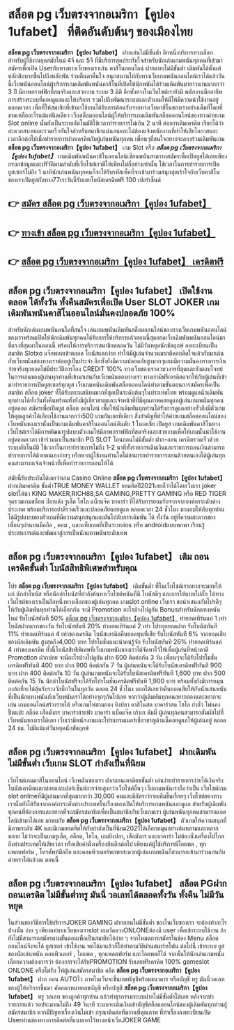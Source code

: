 # สล็อต pg เว็บตรงจากอเมริกา【คูปอง 1ufabet】  ที่ติดอันดับต้นๆ ของเมืองไทย

**สล็อต pg เว็บตรงจากอเมริกา【คูปอง 1ufabet】** ฝากเล่นไม่มีขั้นต่ำ  อีกหนึ่งบริการทางเลือกสำหรับผู้ใช้งานยุคสมัยใหม่ 4จี และ 5จี ที่มีบริการสุดประทับใจสำหรับนักเล่นเกมพนันทุกคนที่เข้ามาสมัครเพื่อเปิด Userกับทางทางเว็บของเราเล่น คาสิโนออนไลน์ ฝากแบบไม่มีขั้นต่ำ เดิมพันได้ตั้งแต่ หลักสิบบาทขึ้นไปถึงหลักพัน ร่วมตื่นตาตื่นใจ สนุกสนานไปกับทางเว็บเกมพนันออนไลน์เราได้แล้ววันนี้เว็บพนันออนไลน์ผู้บริการเกมเดิมพันพนันคาสิโนที่เปิดให้นักพนันได้ร่วมเดิมพันมายาวนานมากกว่า 3 ปี มีภาพกราฟฟิกที่สมจริงและสวยงาม ระบบ 3 มิติ
อีกทั้งทางในเว็บไซต์เรายังมี พนักงานมืออาชีพการสร้างระบบที่คอยดูแลและให้บริการ  รวมไปถึงพัฒนาระบบและตัวเกมให้มีให้มีความน่าใช้งานอยู่ตลอดเวลา เพื่อที่ให้สมาชิกที่เข้ามาใช้งานได้รับการต้อนรับจากทางเว็บคาสิโนของเราอย่างเต็มที่โดยที่ขาดเหลืออะไรแม้แต่นิดเดียว เว็บสล็อตออนไลน์ผู้ให้บริการเกมเดิมพันสล็อตออนไลน์ของทางค่ายเกม Slot online นั้นยังเป็นระบบอัตโนมัติใช้เวลาทำรายการไม่เกิน 2 นาที ต่อการเติมเครดิต เรียกได้ว่าสะดวกสบายและรวดเร็วทันใจสำหรับสมาชิกแน่นอนและไม่ต้องแจ้งพนักงานที่ทำให้เสียโอกาสและเวลาอีกต่อไปเมื่อทำรายการฝากเครดิตกับผู้เล่นพนันทุกคน
เพื่อนๆที่สนใจอยากจะลองร่วมเดิมพันเกม **สล็อต pg เว็บตรงจากอเมริกา【คูปอง 1ufabet】** เกม Slot  หรือ ***สล็อต pg เว็บตรงจากอเมริกา【คูปอง 1ufabet】*** เกมเดิมพันพนันคาสิโนออนไลน์เซียนพนันสามารถสมัครเพื่อเปิดยูสได้เลยเพียงกรอกข้อมูลและปรัวัติตามลำดับที่เว็บไซต์เรามีให้เพียงไม่กี่อย่างเท่านั้น ใช้เวลาในการทำรายการเปิดยูสเซอร์ไม่ถึง 1 นาทีนักเล่นพนันทุกคนก็จะได้รับรหัสเพื่อที่จะเข้ามาร่วมสนุกสุดเร้าใจกับเว็บคาสิโนของเราเปิดยูสกับทาง77เราวันนี้รับเลยโบนัสเครดิตฟรี 100 เปอร์เซ็นต์

## 👉 [สมัคร สล็อต pg เว็บตรงจากอเมริกา【คูปอง 1ufabet】](https://archa888.com/)
## 👉 [ทางเข้า สล็อต pg เว็บตรงจากอเมริกา【คูปอง 1ufabet】](https://archa888.com/)
## 👉 [สล็อต pg เว็บตรงจากอเมริกา【คูปอง 1ufabet】 เครดิตฟรี](https://archa888.com/)

## สล็อต pg เว็บตรงจากอเมริกา【คูปอง 1ufabet】 เปิดใช้งานตลอด ได้ทั้งวัน ทั้งคืนสมัครเพื่อเปิด User SLOT JOKER เกมเดิมพันพนันคาสิโนออนไลน์มั่นคงปลอดภัย 100%

สำหรับนักเล่นเกมพนันคนใดที่สนใจ เล่นเกมพนันเดิมพันสล็อตออนไลน์ของทางเว็บเกมพนันออนไลน์ของเราพร้อมเปิดให้นักเดิมพันทุกคนได้รับการให้บริการแล้วตอนนี้สุดยอดเว็บเดิมพันพนันออนไลน์มาที่แรงที่สุดมาในตอนนี้ พร้อมให้การบริการสมาชิกตลอดวัน ไม่มีวันหยุดนักขัตฤกษ์ ลงทะเบียนเป็นสมาชิก Slotxo แจ๊กพอตเข้าตลอด โบนัสแตกง่าย ทำให้มีผู้เล่นจำนวนมากติดอกติดใจแล้วกับมาเล่นกับเว็บพนันของทางเราต่ออยู่เป็นประจำ อีกทั้งยังมีความปลอดภัยสูงมากๆแถมมีความมั่นคงทางการเงินจ่ายจริงทุกยอดไม่มีประวัติการโกง CREDIT 100% ทางเว็บของเราควบวงจรที่สุดและยังตอบโจทย์ในการเล่นของผู้เล่นทุกท่านที่เข้ามาเล่นกับเว็บพนันของทางเรา
ทางเรามีฟรีเครดิตแจกให้กับผู้เล่นที่เข้ามาทำรายการเปิดยูสเซอร์ทุกยูส เว็บเกมพนันเดิมพันสล็อตออนไลน์ทำตามขั้นตอนการสมัครเพื่อเป็นสมาชิก สล็อต joker ที่ได้รับกระแสนิยมมากที่สุดเป็นระดับต้นๆในประเทศไทย พร้อมดูแลนักเดิมพันทุกท่านได้ทั้งวันทั้งคืนพร้อมทั้งยังมีผู้เชี่ยวชาญและเจ้าหน้าที่ที่มีคุณภาพคอยดูแลผู้เล่นเกมพนันทุกคนอยู่ตลอด สมัครเพื่อเปิดยูส สล็อต ออนไลน์ เพื่อให้นักเดิมพันทุกท่านได้รับการดูแลอย่างทั่วถึงมีตัวเกมให้คุณลูกค้าได้เลือกใช้งานมากกว่า500 เกมกันเลยทีเดียว
สิ่งสำคัญที่ทำให้ค่ายเกมสล็อตออนไลน์ของเว็บพนันของเรานั้นเป็นเกมเดิมพันคาสิโนออนไลน์อันดับ 1 ในเอเชีย เปิดยูส  เกมเดิมพันคาสิโนทางเว็บไซต์เราได้มีการพัฒนารูปแบบตัวเกมให้มีภาพกราฟฟิกที่สมจริงและสวยงามเพื่อให้เกมนั้นน่าใช้งานอยู่ตลอดเวลา เข้าร่วมมาเป็นสมาชิก  PG SLOT โอนถอนไม่มีขั้นต่ำ ฝาก-ถอน เครดิตรวดเร็วด้วยระบบอัตโนมัติ ใช้เวลาในการทำรายการไม่ถึง 1-2 นาทีทั้งรายการเติมเงินและรายการถอนเงินสามารถทำรายการได้ด้วยตนเองง่ายๆ หรือหากผู้ใช้งานท่านใดไม่สามารถทำรายการถอนด้วยตนเองได้ผู้เล่นทุกคนสามารถแจ้งเจ้าหน้าที่เพื่อทำรายการถอนให้ได้

สมัยนี้รับประกันได้เลยว่าเกม  Casino Online **สล็อต pg เว็บตรงจากอเมริกา【คูปอง 1ufabet】** ฝากเติมเครดิต ขั้นต่ำTRUE MONEY WALLET ยอดฮิตปี2021เลยก็ว่าได้โดยเว็บเรา joker slotได้นำ  KING MAKER,RICH88,SA GAMING,PRETTY GAMING หรือ RED TIGER จุดรวมเกมสล็อต ป๊อกเด้ง รูเล็ต ไฮโล แบ็กแจ๊ค บาคาร่า ที่ได้รับการยอมรับจากจากองค์กรระดับต่างประเทศ พร้อมบริการอย่าดีรวดเร็วและปลอดภัยคอยดูแล ตลอดเวลา 24 ชั่วโมง มามอบให้กับทุกท่าน ได้มีรูปแบบของตัวเกมที่มีความสนุกสนุกและมันไปกับการเดิมพัน ได้ ทั้งวัน อยู่ที่ความสะดวกของเพื่อนๆผ่านบนมือถือ , คอม , และแท็บเลตที่เป็นระบบios หรือ androidแบบพกพา เรียนรู้ประสบการณ์และพัฒนาสู่การเป็นนักแทงพนันระดับเทพ

## สล็อต pg เว็บตรงจากอเมริกา【คูปอง 1ufabet】 เติม ถอนเครดิตขั้นต่ำ โบนัสสิทธิพิเศษสำหรับคุณ

โปร **สล็อต pg เว็บตรงจากอเมริกา【คูปอง 1ufabet】** เติมขั้นต่ำ ที่ในเว็บไซต์เราอยากจะมอบให้แก่  นักล่าโบนัส หรือนักล่าโบนัสที่กำลังค้นหาเว็บไซต์พนันที่มี โบนัสดีๆ และการให้แบบไม่กั๊ก ให้ทางเว็บไซต์ของเราเป็นอีกหนึ่งทางเลือกของผู้เล่นทุกคน เกมslot online เว็บเรา ขอนำเสนอกับโปรดีๆ ให้กับผู้เดิมพันทุกท่านได้เลือกกัน จะมี Promotion อะไรบ้างไปดูกัน
Bonusสำหรับนักแทงพนันใหม่ รับโบนัสทันที 50% [สล็อต pg เว็บตรงจากอเมริกา【คูปอง 1ufabet】](https://archa888.com/) ทำยอดเทิร์นแค่ 1 เท่า
โบนัสฝากแรกของวัน รับโบนัสทันที 20% ทำยอดเทิร์นแค่ 2 เท่า
โปรทุกยอดฝาก รับโบนัสทันที 11% ทำยอดเทิร์นแค่ 4 เท่าของเครดิต
โบนัสเครดิตคืนยอดทุนที่เสีย รับโบนัสทันที 6% จากยอดเสียของนักเดิมพัน สูงสุดถึง4,000 บาท
โปรโมชั่นแนะนำคนรู้จัก รับโบนัสทันที 26% ทำยอดเทิร์นแค่ 4 เท่าของเครดิต
ทั้งนี้โบนัสสิทธิพิเศษที่เว็บเกมพนันของเราได้จัดหาไว้ให้เพื่อผู้เล่นที่หน้าตาดี  Promotion ฝากบ่อย จะมีอะไรบ้างไปดูกัน
ฝาก 600 ติดต่อกัน 3 วัน เพื่อนๆจะได้รับโปรโมชั่นเครดิตฟรีทันที 400 บาท
ฝาก 900 ติดต่อกัน 7 วัน ผู้เล่นพนันจะได้รับโบนัสเครดิตฟรีทันที 900 บาท
ฝาก 400 ติดต่อกัน 10 วัน ผู้เล่นเกมพนันจะได้รับโบนัสเครดิตฟรีทันที 1,600 บาท
ฝาก 500 ติดต่อกัน 15 วัน นักล่าโบนัสฟรีจะได้รับโปรโมชั่นเครดิตฟรีทันที 1,900 บาท
พร้อมทั้งยังมีการหมุนกงล้อที่จะได้ลุ้นรับรางวัลบิ๊กวินในทุกวัน ตลอด 24 ชั่วโมง บอกได้เลยว่าคืนยอดเสียให้กับนักเล่นพนันที่เป็นนักแทงพนันกับเว็บพนันเราได้อย่างจุกๆกันไปเลย หากว่าผู้เดิมพันทุกคนอยากลองและอยากจะเล่น เกมออนไลน์สร้างรายได้ หรือเกมไพ่สามกอง  ยิงปลา คาสิโนสด บาคาร่าสด ไฮโล กำถั่ว ไพ่แคง ปั่นแปะ สล็อต เสือมังกร บาคาร่าสายฟ้า บาคาร่า แบ็คแจ๊ค เก้าเก ดัมมี่ ผู้เล่นทุกคนสามารถสัมผัสไปที่เว็บพนันของเราได้เลย เว็บเรามีพนักงานและโปรแกรมเมอร์เชี่ยวชาญด้านนี้คอยดูแลให้ผู้เล่นอยู่ ตลอด 24 ชม. ไม่มีแม้แต่วันหยุดนักขัตฤกษ์

## สล็อต pg เว็บตรงจากอเมริกา【คูปอง 1ufabet】 ฝากเดิมพันไม่มีขั้นต่ำ  เว็บเกม SLOT กำลังเป็นที่นิยม

เว็บไซต์เกมคาสิโนออนไลน์ เว็บพนันของเรา ฝากถอนเครดิตขขั้นต่ำ เล่นง่ายทำรายการง่ายได้เงินจริง โบนัสเครดิตแตกบ่อยและเปอร์เซ็นต์การจ่ายสูงกว่าเว็บไซต์อื่นๆ เว็บเกมพนันเราถือว่าเป็น เว็บไซต์เกม slot onlineที่มีผู้เล่นมากที่สุดมากกว่า 30,000 คนและมีอัตราว่าจะเพิ่มขึ้นเรื่อยๆ เว็บไซต์ของทางเรานั้นยังได้รับจากองค์กรระดับต่างประเทศในเรื่องของเปิดให้บริการเกมพนันและดูแล สำหรับผู้เดิมพันทุกคนที่ต้องการและอยากที่จะสมัครสมาชิกเพื่อเป็นสมาชิกกับเว็บเกมเรา ผู้เล่นพนันทุกคนสามารถแอดไลน์เข้ามาได้เลย
	มาพบกับ **สล็อต pg เว็บตรงจากอเมริกา【คูปอง 1ufabet】** ตัวเกมให้ความสนุกที่มีภาพระดับ 4K และมีเกมยอดฮิตให้กับกำลังเป็นที่นิยม2021ได้เลือกหมุนอย่างล้นหลามและหลากหลาย  ไม่ว่าจะเป็นเกมรูเล็ต, สล็อต, ไฮโล, เกมยิงปลา, เสือมังกร และบาคาร่า ไม่ต้องนั่งเครื่องไปไกลถึงต่างประเทศให้เสียเวลา หรือเสียค่านั่งเครื่องบินอีกต่อไป เพียงแค่ผู้ใช้บริการมีไอแพด , ทุกแพลตฟอร์ม , โทรศัพท์มือถือ และคอมพิวเตอร์พกพาสะดวกผู้เล่นเกมพนันก็สามารถเข้ามาร่วมเล่นกับค่ายเราได้แล้วณ ตอนนี้

## สล็อต pg เว็บตรงจากอเมริกา【คูปอง 1ufabet】 สล็อต PGฝากถอนเครดิต ไม่มีขั้นต่ำทรู มันนี่ วอเลทได้ตลอดทั้งวัน ทั้งคืน ไม่มีวันหยุด

ในส่วนของวิธีการใช้บริการJOKER GAMING ฝากถอนไม่มีขั้นต่ำ ของในเว็บของเรา จะต้องทำอะไรบ้างนั้น ง่าย ๆ เพียงแค่ทางเว็บของเราslot เกมวัดดวงONLONEต้องมี user เพื่อเข้าระบบใช้งาน ถ้ายังไม่มีสามารถสมัครตามขั้นตอนเพื่อเป็นสมาชิกได้ง่าย ๆ จากโหมดการสมัครในช่อง Menu สล็อต ออนไลน์จึงจะได้ ยูสเซอร์ เข้าใช้งาน พอได้มาแล้วก็ให้ทำตามวิธีผ่านสมาร์ทโฟน ต่อไปนี้
เข้าระบบ ยูส  ของนักเล่นพนัน คอมพิวเตอร์ , ไอแพด , ทุกแพลตฟอร์ม และไอแพดก็ได้
จากนั้นให้นักเล่นเกมพนันเลือกความต้องการว่า ต้องการจะได้รับPROMOTION รับเลยฟรีเครดิต 100% gameslot ONLONE หรือไม่รับ
ให้ผู้เล่นสมัครสมาชิก คลิก **สล็อต pg เว็บตรงจากอเมริกา【คูปอง 1ufabet】** ฝาก ถอน AUTOไว ภาพในเว็บจะขึ้นเลขบัญชีพร้อมธนาคาร หรือบัญชี ทรู มันนี่วอเลท ของผู้ให้บริการขึ้นมา
คัดลอกหมายเลขบัญชี หรือบัญชี **สล็อต pg เว็บตรงจากอเมริกา【คูปอง 1ufabet】** ทรู วอเลท ของลูกค้าทุกท่าน แล้วทำธุรกรรมระบบฝากไม่มีขั้นต่ำได้เลย
หลังจากทำรายการแล้ว รอประมาณไม่ถึง 49 วินาที ระบบจะเติมเงินเข้าบัญชีสล็อตออนไลน์ของผู้เดิมพันทุกท่านผู้สมัครสมาชิก
หากมีปัญหาเรื่องเงินไม่เข้า กรุณาติดต่อทีมงานที่คุณภาพ ที่ทำเรื่องลงทะเบียนเปิด Userผ่านช่องทางการติดต่อที่แนบเอาไว้ทางหน้าเว็บJOKER GAME


